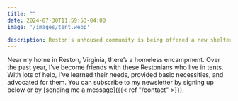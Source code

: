 ```yaml
---
title: ""
date: 2024-07-30T11:59:53-04:00
image: '/images/tent.webp'

description: Reston's unhoused community is being offered a new shelter for nighttime use. Stay updated for new developments!
---
```


Near my home in Reston, Virginia, there’s a homeless encampment. Over the past year, I’ve become friends with these Restonians who live in tents. With lots of help, I've learned their needs, provided basic necessities, and advocated for them. You can subscribe to my newsletter by signing up below or by [sending me a message]({{< ref "/contact" >}}).
